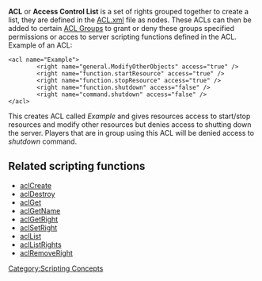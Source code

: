**ACL** or **Access Control List** is a set of rights grouped together to create a list, they are defined in the [ACL.xml](/docs/access_control_list.md "wikilink") file as <acl> nodes. These ACLs can then be added to certain [ACL Groups](/ACL_Group.md "wikilink") to grant or deny these groups specified permissions or acces to server scripting functions defined in the ACL. Example of an ACL:

    <acl name="Example">
            <right name="general.ModifyOtherObjects" access="true" />
            <right name="function.startResource" access="true" />
            <right name="function.stopResource" access="true" />
            <right name="function.shutdown" access="false" />
            <right name="command.shutdown" access="false" />
    </acl>

This creates ACL called *Example* and gives resources access to start/stop resources and modify other resources but denies access to shutting down the server. Players that are in group using this ACL will be denied access to *shutdown* command.

Related scripting functions
---------------------------

-   [aclCreate](/docs/aclcreate.md "wikilink")
-   [aclDestroy](/docs/acldestroy.md "wikilink")
-   [aclGet](/docs/aclget.md "wikilink")
-   [aclGetName](/docs/aclgetname.md "wikilink")
-   [aclGetRight](/docs/aclgetright.md "wikilink")
-   [aclSetRight](/docs/aclsetright.md "wikilink")
-   [aclList](/docs/acllist.md "wikilink")
-   [aclListRights](/docs/acllistrights.md "wikilink")
-   [aclRemoveRight](/docs/aclremoveright.md "wikilink")

[Category:Scripting Concepts](/docs/category:scripting_concepts.md "wikilink")
